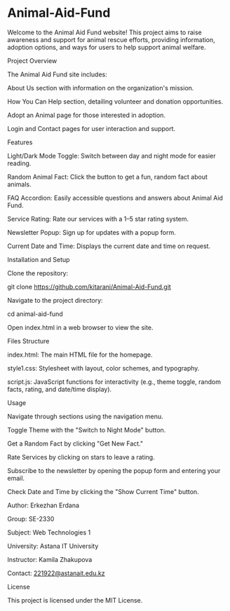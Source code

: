 # Animal-Aid-Fund
Welcome to the Animal Aid Fund website! This project aims to raise awareness and support for animal rescue efforts, providing information, adoption options, and ways for users to help support animal welfare.

Project Overview

The Animal Aid Fund site includes:

About Us section with information on the organization's mission.

How You Can Help section, detailing volunteer and donation opportunities.

Adopt an Animal page for those interested in adoption.

Login and Contact pages for user interaction and support.

Features

Light/Dark Mode Toggle: Switch between day and night mode for easier reading.

Random Animal Fact: Click the button to get a fun, random fact about animals.

FAQ Accordion: Easily accessible questions and answers about Animal Aid Fund.

Service Rating: Rate our services with a 1–5 star rating system.

Newsletter Popup: Sign up for updates with a popup form.

Current Date and Time: Displays the current date and time on request.

Installation and Setup

Clone the repository:

git clone https://github.com/kitarani/Animal-Aid-Fund.git

Navigate to the project directory:

cd animal-aid-fund

Open index.html in a web browser to view the site.

Files Structure

index.html: The main HTML file for the homepage.

style1.css: Stylesheet with layout, color schemes, and typography.

script.js: JavaScript functions for interactivity (e.g., theme toggle, random facts, rating, and date/time display).

Usage

Navigate through sections using the navigation menu.

Toggle Theme with the "Switch to Night Mode" button.

Get a Random Fact by clicking "Get New Fact."

Rate Services by clicking on stars to leave a rating.

Subscribe to the newsletter by opening the popup form and entering your email.

Check Date and Time by clicking the "Show Current Time" button.


Author: Erkezhan Erdana

Group: SE-2330

Subject: Web Technologies 1

University: Astana IT University

Instructor: Kamila Zhakupova

Contact: 221922@astanait.edu.kz

License

This project is licensed under the MIT License.

